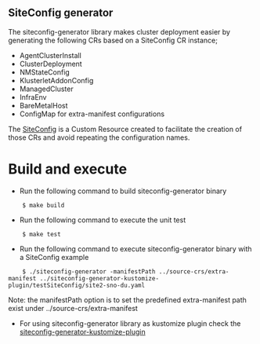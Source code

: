 ## SiteConfig generator

The siteconfig-generator library makes cluster deployment easier by generating the following CRs based on a SiteConfig CR instance;
  - AgentClusterInstall
  - ClusterDeployment
  - NMStateConfig
  - KlusterletAddonConfig
  - ManagedCluster
  - InfraEnv
  - BareMetalHost
  - ConfigMap for extra-manifest configurations

The [SiteConfig](https://github.com/openshift-kni/cnf-features-deploy/blob/master/ztp/ran-crd/site-config-cr-ex.yaml) is a Custom Resource created to facilitate the creation of those CRs and avoid repeating the configuration names.

# Build and execute
- Run the following command to build siteconfig-generator binary
```
    $ make build
```

- Run the following command to execute the unit test
```
    $ make test
```

- Run the following command to execute siteconfig-generator binary with a SiteConfig example
```
    $ ./siteconfig-generator -manifestPath ../source-crs/extra-manifest ../siteconfig-generator-kustomize-plugin/testSiteConfig/site2-sno-du.yaml
```
Note: the manifestPath option is to set the predefined extra-manifest path exist under ../source-crs/extra-manifest

- For using siteconfig-generator library as kustomize plugin check the [siteconfig-generator-kustomize-plugin](https://github.com/openshift-kni/cnf-features-deploy/blob/master/ztp/siteconfig-generator-kustomize-plugin/README.md)
